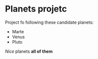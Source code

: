 # Planets projetc

Project fo following these candidate planets:
- Marte
- Venus 
- Pluto 

*Nice* planets **all of them**
